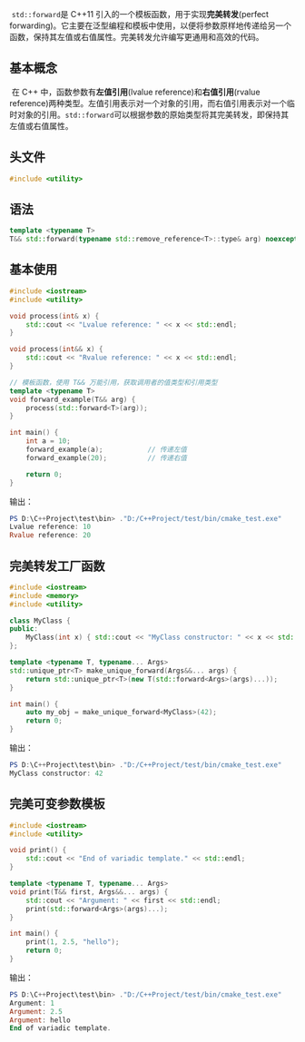 ​	`std::forward`是 C++11 引入的一个模板函数，用于实现**完美转发**(perfect forwarding)。它主要在泛型编程和模板中使用，以便将参数原样地传递给另一个函数，保持其左值或右值属性。完美转发允许编写更通用和高效的代码。

## 基本概念

​	在 C++ 中，函数参数有**左值引用**(lvalue reference)和**右值引用**(rvalue reference)两种类型。左值引用表示对一个对象的引用，而右值引用表示对一个临时对象的引用。`std::forward`可以根据参数的原始类型将其完美转发，即保持其左值或右值属性。

## 头文件

```c++
#include <utility>
```

## 语法

```c++
template <typename T>
T&& std::forward(typename std::remove_reference<T>::type& arg) noexcept;
```

## 基本使用

```c++
#include <iostream>
#include <utility>

void process(int& x) {
    std::cout << "Lvalue reference: " << x << std::endl;
}

void process(int&& x) {
    std::cout << "Rvalue reference: " << x << std::endl;
}

// 模板函数，使用 T&& 万能引用，获取调用者的值类型和引用类型
template <typename T>
void forward_example(T&& arg) {
    process(std::forward<T>(arg));
}

int main() {
    int a = 10;
    forward_example(a);           // 传递左值
    forward_example(20);          // 传递右值

    return 0;
}
```

输出：

```powershell
PS D:\C++Project\test\bin> ."D:/C++Project/test/bin/cmake_test.exe"
Lvalue reference: 10
Rvalue reference: 20
```

## 完美转发工厂函数

```c++
#include <iostream>
#include <memory>
#include <utility>

class MyClass {
public:
    MyClass(int x) { std::cout << "MyClass constructor: " << x << std::endl; }
};

template <typename T, typename... Args>
std::unique_ptr<T> make_unique_forward(Args&&... args) {
    return std::unique_ptr<T>(new T(std::forward<Args>(args)...));
}

int main() {
    auto my_obj = make_unique_forward<MyClass>(42);
    return 0;
}
```

输出：

```powershell
PS D:\C++Project\test\bin> ."D:/C++Project/test/bin/cmake_test.exe"
MyClass constructor: 42
```

## 完美可变参数模板

```c++
#include <iostream>
#include <utility>

void print() {
    std::cout << "End of variadic template." << std::endl;
}

template <typename T, typename... Args>
void print(T&& first, Args&&... args) {
    std::cout << "Argument: " << first << std::endl;
    print(std::forward<Args>(args)...);
}

int main() {
    print(1, 2.5, "hello");
    return 0;
}
```

输出：

```powershell
PS D:\C++Project\test\bin> ."D:/C++Project/test/bin/cmake_test.exe"
Argument: 1
Argument: 2.5
Argument: hello
End of variadic template.
```

